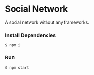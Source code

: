 # Social Network

A social network without any frameworks.

### Install Dependencies

`$ npm i`

### Run

`$ npm start`
